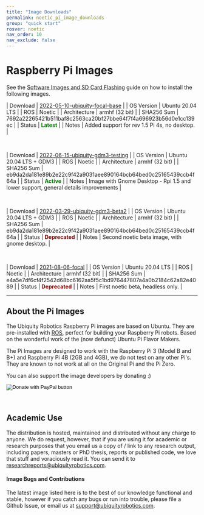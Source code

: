 ```yaml
---
title: "Image Downloads"
permalink: noetic_pi_image_downloads
group: "quick start"
rosver: noetic
nav_order: 10
nav_exclude: false
---
```


# Raspberry Pi Images

See the [Software Images and SD Card Flashing](noetic_quick_start_microsd) guide on how to install the following images.

| Download | [2022-05-10-ubiquity-focal-base](https://ubiquity-pi-image.sfo2.digitaloceanspaces.com/2022-05-10-ubiquity-base-testing-focal-raspberry-pi.img.xz) |
| OS Version  | Ubuntu 20.04 LTS |
| ROS  | Noetic |
| Architecture | armhf (32 bit) |
| SHA256 Sum   | 7692a22265421b511baf8c2563ca20bf27bbe64f7f4a696923b56d0e1cc139ec |
| Status | <b style="color: green;">Latest</b> |
| Notes | Added support for rev 1.5 Pi 4s, no desktop. |

<br>

| Download | [2022-06-15-ubiquity-gdm3-testing](https://ubiquity-pi-image.sfo2.digitaloceanspaces.com/2022-06-15-ubiquity-gdm3-testing-focal-raspberry-pi.img.xz) |
| OS Version  | Ubuntu 20.04 LTS + GDM3 |
| ROS  | Noetic |
| Architecture | armhf (32 bit) |
| SHA256 Sum   | eb9da2da181e89b2e22c9f42a9031aee890164bcb64bed0c25165439ccb4f64a |
| Status | <b style="color: green;">Active</b> |
| Notes | Image with Gnome Desktop - Rpi 1.5 and lower support, general details improvements |

<br>

| Download | [2022-03-29-ubiquity-gdm3-beta2](https://ubiquity-pi-image.sfo2.digitaloceanspaces.com/2022-03-29-ubiquity-gdm3-beta2-testing-focal-raspberry-pi.img.xz) |
| OS Version  | Ubuntu 20.04 LTS + GDM3 |
| ROS  | Noetic |
| Architecture | armhf (32 bit) |
| SHA256 Sum   | eb9da2da181e89b2e22c9f42a9031aee890164bcb64bed0c25165439ccb4f64a |
| Status | <b style="color: darkred;">Deprecated</b> |
| Notes | Second noetic beta image, with gnome desktop. |

<br>

| Download | [2021-08-06-focal](https://ubiquity-pi-image.sfo2.digitaloceanspaces.com/2021-08-06-focal.img.xz) |
| OS Version  | Ubuntu 20.04 LTS |
| ROS  | Noetic |
| Architecture | armhf (32 bit) |
| SHA256 Sum   | e4a5e7df6cf4f2542d68bc6162aa5f5c1bd976447807a4a0b2184c62a82e4089 |
| Status | <b style="color: darkred;">Deprecated</b> |
| Notes | First noetic beta, headless only. |

<hr>

## About the Pi Images

The Ubiquity Robotics Raspberry Pi images are based on Ubuntu. They are pre-installed with [ROS](https://ros.org/), perfect for building your Raspberry Pi robots. Based on the wonderful work of the (now defunct) Ubuntu Pi Flavor Makers.

The Pi Images are designed to work with the Raspberry Pi 3 (Model B and B+) and Raspberry Pi 4B (2GB and 4GB), we do not test on any other Pi's. They are known to not work at all on the Original Pi and the Pi Zero.

You can also support the image developers by donating :)

<form action="https://www.paypal.com/cgi-bin/webscr" method="post" target="_top">
<input type="hidden" name="cmd" value="_s-xclick">
<input type="hidden" name="hosted_button_id" value="TNMXB5535BABY">
<input type="image" src="assets/btn_donate_LG.gif" border="0" name="submit" title="PayPal - The safer, easier way to pay online!" alt="Donate with PayPal button">
</form>

<br>

## Academic Use

The distribution is hosted, maintained and distributed without any charge to anyone. We do request, however, that if you are using it for academic or research purposes that you email us a copy of / link to any research output, including papers, masters or PhD thesis, reports or published code, we love that stuff and voraciously read it. You can send it to [researchreports@ubiquityrobotics.com](mailto:researchreports@ubiquityrobotics.com).

#### Image Bugs and Contributions

The latest image listed here is to the best of our knowledge functional and stable, however if you catch any bugs or run into trouble, please file a Github Issue, or email us at [support@ubiquityrobotics.com](mailto:support@ubiquityrobotics.com). 
